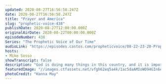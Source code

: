 ```yaml
---
updated: 2020-08-27T16:56:58.247Z
date: 2020-08-27T16:56:58.247Z
title: "Prayer and America"
slug: "prophetic-voice-438"
publishDate: 2020-08-27T12:00:00.000Z
originalAirDate: 2020-08-22T00:00:00.000Z
episodeNumber: 438
Series: "The Prophetic Voice of Our Time"
audioLink: "https://episodes.castos.com/propheticvoice/08-22-23-20-Prophetic-Voice-of-our-Time-[mixdown]-01.mp3"
hosts:
- Mike Sosso
showTranscript: false
description: "God is doing many things in this country, and it is important for us to remember the covenent our Lord has with this country and his founding fathers. It is very important that we pray for our Nation and it's leaders."
featuredImage: "//images.ctfassets.net/vfgh62eq5a4k/1ac5daAMIoWO94GIn6eLd4/547883915d0a1b345263c847e7cd0a5a/photo-1572798703897-11e982a9edfd.webp"
photoCredit: "Hanna May"
---
```

